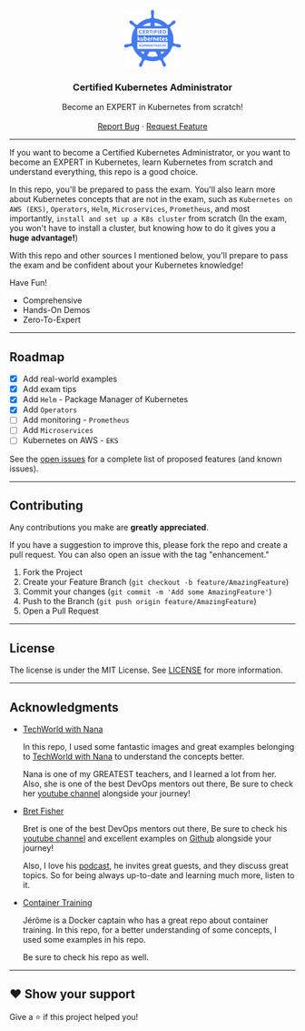 <!-- PROJECT LOGO -->
<br />
<div align="center">
  <a href="https://github.com/alifiroozi80/CKA">
    <img src="CKA/images/logo.png" alt="Logo" width="100" height="100">
  </a>

<h3 align="center">Certified Kubernetes Administrator</h3>

  <p align="center">
    Become an EXPERT in Kubernetes from scratch!
    <br />
    <br />
    <a href="https://github.com/alifiroozi80/CKA/issues">Report Bug</a>
    ·
    <a href="https://github.com/alifiroozi80/CKA/issues">Request Feature</a>
  </p>
</div>

---

If you want to become a Certified Kubernetes Administrator, or you want to become an EXPERT in Kubernetes, learn Kubernetes from scratch and understand everything, this repo is a good choice.

In this repo, you'll be prepared to pass the exam. You'll also learn more about Kubernetes concepts that are not in the exam, such as `Kubernetes on AWS (EKS)`, `Operators`, `Helm`, `Microservices`, `Prometheus`, and most importantly, `install and set up a K8s cluster` from scratch (In the exam, you won't have to install a cluster, but knowing how to do it gives you a **huge advantage!**)

With this repo and other sources I mentioned below, you'll prepare to pass the exam and be confident about your Kubernetes knowledge!

Have Fun!

* Comprehensive
* Hands-On Demos
* Zero-To-Expert

---

<!-- ROADMAP -->

## Roadmap

- [x] Add real-world examples
- [x] Add exam tips
- [x] Add `Helm` - Package Manager of Kubernetes
- [x] Add `Operators`
- [ ] Add monitoring - `Prometheus`
- [ ] Add `Microservices`
- [ ] Kubernetes on AWS - `EKS`

See the [open issues](https://github.com/alifiroozi80/CKA/issues) for a complete list of proposed features (and known
issues).

---

<!-- CONTRIBUTING -->

## Contributing

Any contributions you make are **greatly appreciated**.


If you have a suggestion to improve this, please fork the repo and create a pull request. You can also open an issue with the tag "enhancement."

1) Fork the Project
2) Create your Feature Branch (`git checkout -b feature/AmazingFeature`)
3) Commit your changes (`git commit -m 'Add some AmazingFeature'`)
4) Push to the Branch (`git push origin feature/AmazingFeature`)
5) Open a Pull Request

---

<!-- LICENSE -->

## License

The license is under the MIT License. See [LICENSE](https://github.com/alifiroozi80/CKA/blob/main/LICENSE) for more information.

---

<!-- ACKNOWLEDGMENTS -->

## Acknowledgments



* [TechWorld with Nana](https://www.techworld-with-nana.com)

  In this repo, I used some fantastic images and great examples belonging to [TechWorld with Nana](https://www.techworld-with-nana.com) to understand the concepts better.

  Nana is one of my GREATEST teachers, and I learned a lot from her. Also, she is one of the best DevOps mentors out there, Be sure to check her [youtube channel](https://www.youtube.com/c/TechWorldwithNana) alongside your journey!

* [Bret Fisher](https://www.bretfisher.com)

  Bret is one of the best DevOps mentors out there, Be sure to check his [youtube channel](https://www.youtube.com/BretFisherDockerandDevOps) and excellent examples on [Github](https://github.com/BretFisher#my-examples-and-templates-new-stuff-on-top) alongside your journey!

  Also, I love his [podcast](https://www.bretfisher.com/podcast/), he invites great guests, and they discuss great topics. So for being always up-to-date and learning much more, listen to it.

* [Container Training](https://github.com/jpetazzo/container.training)

  Jérôme is a Docker captain who has a great repo about container training.
  In this repo, for a better understanding of some concepts, I used some examples in his repo.
  
  Be sure to check his repo as well.

---

## ❤ Show your support

Give a ⭐️ if this project helped you!
